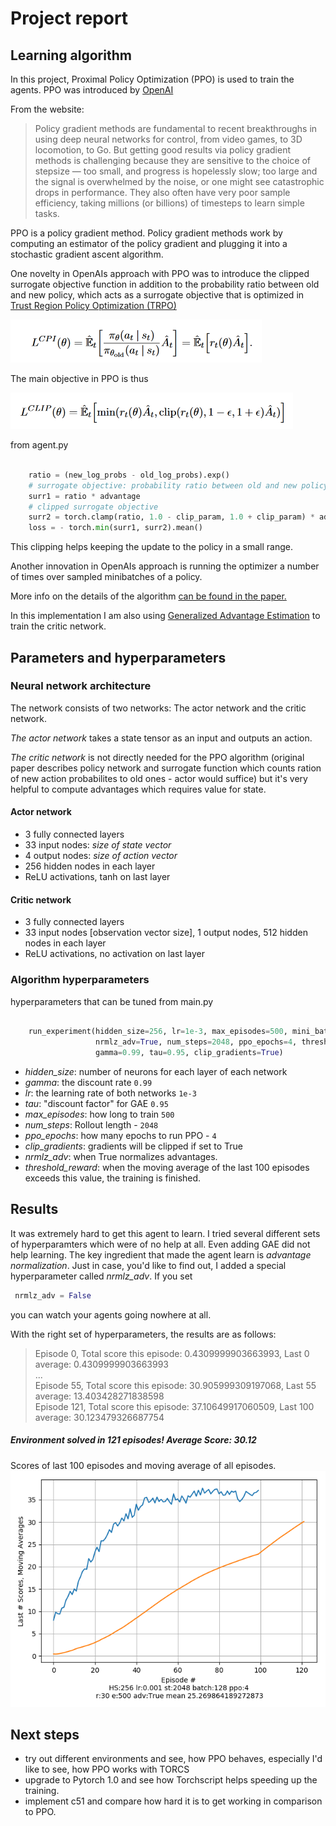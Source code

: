 # Project report

## Learning algorithm

In this project, Proximal Policy Optimization (PPO) is used to train the agents. PPO was introduced by [OpenAI](https://openai.com/blog/openai-baselines-ppo/) 

From the website:

> Policy gradient methods are fundamental to recent breakthroughs in using deep neural networks for control, from video games, to 3D
> locomotion, to Go. But getting good results via policy gradient methods is challenging because they are sensitive to the choice of
> stepsize — too small, and progress is hopelessly slow; too large and the signal is overwhelmed by the noise, or one might see catastrophic
> drops in performance. They also often have very poor sample efficiency, taking millions (or billions) of timesteps to learn simple tasks.

PPO is a policy gradient method. Policy gradient methods work by computing 
an estimator of the policy gradient and plugging it into a stochastic gradient ascent algorithm.  

One novelty in OpenAIs approach with PPO was to introduce the clipped surrogate objective function in addition to 
the probability ratio between old and new policy, which acts as a surrogate objective that is optimized 
in [Trust Region Policy Optimization (TRPO)](https://arxiv.org/abs/1502.05477)

![TRPO objective](assets/trpo_objective.png)

The main objective in PPO is thus

![PPO objective](assets/ppo_objective.png)

from agent.py

```python

    ratio = (new_log_probs - old_log_probs).exp()
    # surrogate objective: probability ratio between old and new policy
    surr1 = ratio * advantage
    # clipped surrogate objective
    surr2 = torch.clamp(ratio, 1.0 - clip_param, 1.0 + clip_param) * advantage
    loss = - torch.min(surr1, surr2).mean()
```

This clipping helps keeping the update to the policy in a small range. 

Another innovation in OpenAIs approach is running the optimizer a number of times over sampled minibatches of a policy.

More info on the details of the algorithm [can be found in the paper.](https://arxiv.org/abs/1707.06347)

In this implementation I am also using [Generalized Advantage Estimation](https://arxiv.org/abs/1506.02438) to train 
the critic network.

## Parameters and hyperparameters

### Neural network architecture

The network consists of two networks: The actor network and the critic network.

*The actor network* takes a state tensor as an input and outputs an action.

*The critic network* is not directly needed for the PPO algorithm (original paper describes policy network and surrogate function which counts ration of new action probabilites to old ones - actor would suffice) but it's very helpful to compute advantages which requires value for state.

#### Actor network

- 3 fully connected layers
- 33 input nodes: _size of state vector_
- 4 output nodes: _size of action vector_
- 256 hidden nodes in each layer
- ReLU activations, tanh on last layer

#### Critic network

- 3 fully connected layers
- 33 input nodes [observation vector size], 1 output nodes, 512 hidden nodes in each layer
- ReLU activations, no activation on last layer

### Algorithm hyperparameters

hyperparameters that can be tuned
from main.py

````python

    run_experiment(hidden_size=256, lr=1e-3, max_episodes=500, mini_batch_size=128,
                   nrmlz_adv=True, num_steps=2048, ppo_epochs=4, threshold_reward=30,
                   gamma=0.99, tau=0.95, clip_gradients=True)

````

- _hidden_size_: number of neurons for each layer of each network
- _gamma_: the discount rate  `0.99`
- _lr_: the learning rate of both networks `1e-3`
- _tau_: "discount factor" for GAE `0.95`
- _max_episodes_:  how long to train `500`
- _num_steps_:  Rollout length - `2048`
- _ppo_epochs_: how many epochs to run PPO - `4`
- _clip_gradients_: gradients will be clipped if set to True
- _nrmlz_adv_: when True normalizes advantages.
- _threshold_reward_: when the moving average of the last 100 episodes exceeds this value, the training is finished. 

## Results

It was extremely hard to get this agent to learn. I tried several different sets of hyperparamters 
which were of no help at all. Even adding GAE did not help learning. The key ingredient that made the agent learn is 
*advantage normalization*. Just in case, you'd like to find out, I added a special hyperparameter called _nrmlz_adv_.
If you set
```python
 nrmlz_adv = False
```
you can watch your agents going nowhere at all.

With the right set of hyperparameters, the results are as follows:

> Episode 0, Total score this episode: 0.4309999903663993, Last 0 average: 0.4309999903663993<br>
> ...<br>
> Episode 55, Total score this episode: 30.905999309197068, Last 55 average: 13.403428271838598<br>
> Episode 121, Total score this episode: 37.10649917060509, Last 100 average: 30.123479326687754

##### Environment solved in 121 episodes!	Average Score: 30.12

Scores of last 100 episodes and moving average of all episodes.
![results](assets/plot_last100_and_avg.png)

## Next steps
- try out different environments and see, how PPO behaves, especially I'd like to see, how PPO works with TORCS
- upgrade to Pytorch 1.0 and see how Torchscript helps speeding up the training.
- implement c51 and compare how hard it is to get working in comparison to PPO.

